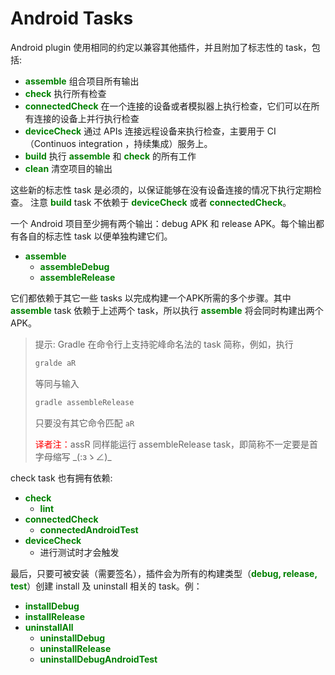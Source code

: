 # Android Tasks

Android plugin 使用相同的约定以兼容其他插件，并且附加了标志性的 task，包括:

* **<font color='green'>assemble</font>** 
组合项目所有输出
* **<font color='green'>check</font>** 
执行所有检查
* **<font color='green'>connectedCheck</font>** 
在一个连接的设备或者模拟器上执行检查，它们可以在所有连接的设备上并行执行检查
* **<font color='green'>deviceCheck</font>** 
通过 APIs 连接远程设备来执行检查，主要用于 CI（Continuos integration ，持续集成）服务上。
* **<font color='green'>build</font>** 
执行 **<font color='green'>assemble</font>** 和 **<font color='green'>check</font>** 的所有工作
* **<font color='green'>clean</font>** 
清空项目的输出

这些新的标志性 task 是必须的，以保证能够在没有设备连接的情况下执行定期检查。 注意 **<font color='green'>build</font>** task 不依赖于 **<font color='green'>deviceCheck</font>** 或者 **<font color='green'>connectedCheck</font>**。

一个 Android 项目至少拥有两个输出：debug APK 和 release APK。每个输出都有各自的标志性 task 以便单独构建它们。

* **<font color='green'>assemble</font>**
  * **<font color='green'>assembleDebug</font>**
  * **<font color='green'>assembleRelease</font>**

它们都依赖于其它一些 tasks 以完成构建一个APK所需的多个步骤。其中 **<font color='green'>assemble</font>** task 依赖于上述两个 task，所以执行 **<font color='green'>assemble</font>** 将会同时构建出两个 APK。

> 提示: Gradle 在命令行上支持驼峰命名法的 task 简称，例如，执行
> 
> ``` gradle
> gralde aR
> ```  
> 
> 等同与输入  
> 
> ``` gradle
> gradle assembleRelease
> ```  
> 
> 只要没有其它命令匹配 `aR` 
>  
> <font color='red'>译者注：</font>assR 同样能运行 assembleRelease task，即简称不一定要是首字母缩写 \_(:зゝ∠)\_

check task 也有拥有依赖:

* **<font color='green'>check</font>**
  * **<font color='green'>lint</font>**
* **<font color='green'>connectedCheck</font>**
  * **<font color='green'>connectedAndroidTest</font>**
* **<font color='green'>deviceCheck</font>**
  * 进行测试时才会触发

最后，只要可被安装（需要签名），插件会为所有的构建类型（**<font color='green'>debug, release, test</font>**）创建 install 及 uninstall 相关的 task。例：

* **<font color='green'>installDebug</font>**
* **<font color='green'>installRelease</font>**
* **<font color='green'>uninstallAll</font>**
  * **<font color='green'>uninstallDebug</font>**
  * **<font color='green'>uninstallRelease</font>**
  * **<font color='green'>uninstallDebugAndroidTest</font>**